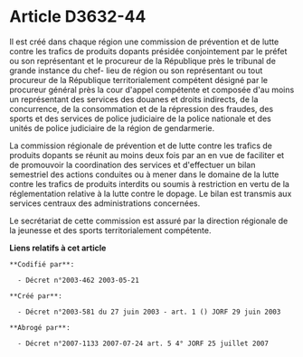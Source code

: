 # Article D3632-44

Il est créé dans chaque région une commission de prévention et de lutte contre les trafics de produits dopants présidée
conjointement par le préfet ou son représentant et le procureur de la République près le tribunal de grande instance du chef-
lieu de région ou son représentant ou tout procureur de la République territorialement compétent désigné par le procureur
général près la cour d'appel compétente et composée d'au moins un représentant des services des douanes et droits indirects,
de la concurrence, de la consommation et de la répression des fraudes, des sports et des services de police judiciaire de la
police nationale et des unités de police judiciaire de la région de gendarmerie.

La commission régionale de prévention et de lutte contre les trafics de produits dopants se réunit au moins deux fois par an
en vue de faciliter et de promouvoir la coordination des services et d'effectuer un bilan semestriel des actions conduites ou
à mener dans le domaine de la lutte contre les trafics de produits interdits ou soumis à restriction en vertu de la
réglementation relative à la lutte contre le dopage. Le bilan est transmis aux services centraux des administrations
concernées.

Le secrétariat de cette commission est assuré par la direction régionale de la jeunesse et des sports territorialement
compétente.

**Liens relatifs à cet article**

	**Codifié par**:

	  - Décret n°2003-462 2003-05-21

	**Créé par**:

	  - Décret n°2003-581 du 27 juin 2003 - art. 1 () JORF 29 juin 2003

	**Abrogé par**:

	  - Décret n°2007-1133 2007-07-24 art. 5 4° JORF 25 juillet 2007
